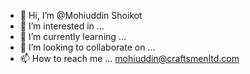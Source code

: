 - 👋 Hi, I’m @Mohiuddin Shoikot
- 👀 I’m interested in ...
- 🌱 I’m currently learning ...
- 💞️ I’m looking to collaborate on ...
- 📫 How to reach me ... mohiuddin@craftsmenltd.com

<!---
mohiuddinShoikot/mohiuddinShoikot is a ✨ special ✨ repository because its `README.md` (this file) appears on your GitHub profile.
You can click the Preview link to take a look at your changes.
--->
